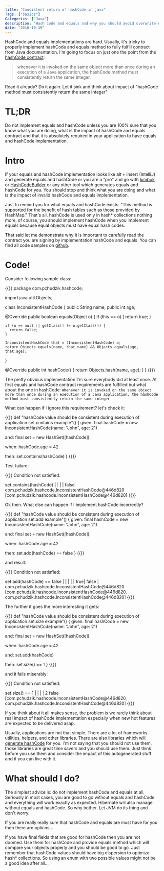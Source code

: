 ```yaml
---
title: "Consistent return of hashCode in java"
Tags: ["basics"]
Categories: ["Java"]
description: "Hash code and equals and why you should avoid overwrite of it"
date: "2016-10-19"
---
```


HashCode and equals implementations are hard. Usually, it's tricky to properly implement hashCode
and equals method to fully fulfill contract from Java documentation. I'm going to focus on just one
the point from the [hashCode
contract](https://docs.oracle.com/javase/8/docs/api/java/lang/Object.html#hashCode--):

> whenever it is invoked on the same object more than once during an 
> execution of a Java application, the hashCode method must consistently 
> return the same integer.

Read it already? Do it again. Let it sink and think about impact of "hashCode method must
consistently return the same integer"

<!--more-->

# TL;DR

Do not implement equals and hashCode unless you are 100% sure that you know what you are doing, what
is the impact of hashCode and equals contract and that it is absolutely required in your application
to have equals and hashCode implementation.


# Intro

If your equals and hashCode implementation looks like alt + insert (IntelliJ) and generate equals
and hashCode or you are a "pro" and go with
[lombok](https://projectlombok.org/features/EqualsAndHashCode.html) or
[HashCodeBuilder](https://commons.apache.org/proper/commons-lang/javadocs/api-release/org/apache/commons/lang3/builder/HashCodeBuilder.html)
or any other tool which generates equals and hashCode for you. You should stop and think what you
are doing and what is the impact of invalid hashCode and equals implementation.

Just to remind you for what equals and hashCode exists: "This method is supported for the benefit of
hash tables such as those provided by HashMap." That's all. hashCode is used only in hash*
collections nothing more, of course, you should implement hashCode when you implement equals because
equal objects must have equal hash codes.

That said let me demonstrate why it is important to carefully read the contract you are signing by
implementation hashCode and equals. You can find all code samples on
[github](https://github.com/pchudzik/changing-hashcode).


# Code!

Consider following sample class:

{{<highlight java>}}
package com.pchudzik.hashcode;

import java.util.Objects;

class InconsistentHashCode {
  public String name;
  public int age;

  @Override
  public boolean equals(Object o) {
    if (this == o) {
      return true;
    }

    if (o == null || getClass() != o.getClass()) {
      return false;
    }

    InconsistentHashCode that = (InconsistentHashCode) o;
    return Objects.equals(name, that.name) && Objects.equals(age, that.age);
  }

  @Override
  public int hashCode() {
    return Objects.hash(name, age);
  }
}
{{</highlight>}}

The pretty obvious implementation I'm sure everybody did at least once. At first equals and hashCode
contract requirements are fulfilled but what about the one in hashCode: ```Whenever it is invoked on
the same object more than once during an execution of a Java application, the hashCode method must
consistently return the same integer```
 
What can happen if I ignore this requirement? let's check it:

{{<highlight groovy>}}
def "hashCode value should be consistent during execution of application set.contains example"() {
  given:
  final hashCode = new InconsistentHashCode(name: "John", age: 21)

  and:
  final set = new HashSet([hashCode])

  when:
  hashCode.age = 42

  then:
  set.contains(hashCode)
}
{{</highlight>}}

Test failure:

{{<highlight text>}}
Condition not satisfied:

set.contains(hashCode)
|   |        |
|   false    com.pchudzik.hashcode.InconsistentHashCode@446d820
[com.pchudzik.hashcode.InconsistentHashCode@446d820]
{{</highlight>}}

Ok then. What else can happen if I implement hashCode incorrectly?

{{<highlight groovy>}}
def "hashCode value should be consistent during execution of application set.add example"() {
  given:
  final hashCode = new InconsistentHashCode(name: "John", age: 21)

  and:
  final set = new HashSet([hashCode])

  when:
  hashCode.age = 42

  then:
  set.add(hashCode) == false
}
{{</highlight>}}

and result:

{{<highlight text>}}
Condition not satisfied:

set.add(hashCode) == false
|   |   |         |
|   true|         false
|       com.pchudzik.hashcode.InconsistentHashCode@446d820
[com.pchudzik.hashcode.InconsistentHashCode@446d820, com.pchudzik.hashcode.InconsistentHashCode@446d820]
{{</highlight>}}

The further it goes the more interesting it gets:

{{<highlight groovy>}}
def "hashCode value should be consistent during execution of application set.size example"() {
  given:
  final hashCode = new InconsistentHashCode(name: "John", age: 21)

  and:
  final set = new HashSet([hashCode])

  when:
  hashCode.age = 42

  and:
  set.add(hashCode)

  then:
  set.size() == 1
}
{{</highlight>}}

and it fails miserably:

{{<highlight text>}}
Condition not satisfied:

set.size() == 1
|   |      |
|   2      false
[com.pchudzik.hashcode.InconsistentHashCode@446d820, com.pchudzik.hashcode.InconsistentHashCode@446d820]
{{</highlight>}}

If you think about it all makes sense, the problem is we rarely think about real impact of hashCode
implementation especially when new hot features are expected to be delivered asap.

Usually, applications are not that simple. There are a lot of frameworks utilities, helpers, and
other libraries. There are also libraries which will [generate
hashCode](https://projectlombok.org/features/EqualsAndHashCode.html) for you. I'm not saying that
you should not use them, those libraries are great time savers and you should use them. Just think
before you use them and consider the impact of this autogenerated stuff and if you can live with it.

# What should I do?

The simplest advice is: do not implement hashCode and equals at all. Seriously in most cases, you
are good to go without equals and hashCode and everything will work exactly as expected. Hibernate
will also manage without equals and hashCode. So why bother. Let JVM do its thing and don't worry.

If you are really really sure that hashCode and equals are must have for you then there are
options...

If you have final fields that are good for hashCode then you are not doomed. Use them for hashCode
and provide equals method which will compare your objects properly and you should be good to go.
Just remember that hashCode values should have big dispersion to optimize hash* collections. So
using an enum with two possible values might not be a good idea after all...
